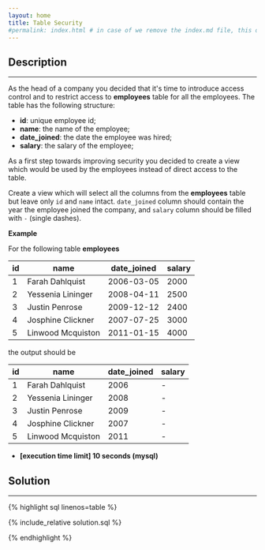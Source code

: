 ```yaml
---
layout: home
title: Table Security
#permalink: index.html # in case of we remove the index.md file, this doc will be the index page
---
```


<div class="row">
<div class="columnStmt" markdown="1">

## Description

---

As the head of a company you decided that it's time to introduce access control and to restrict access to **employees** table for all the employees. The table has the following structure:

- **id**: unique employee id;
- **name**: the name of the employee;
- **date_joined**: the date the employee was hired;
- **salary**: the salary of the employee;

As a first step towards improving security you decided to create a view which would be used by the employees instead of direct access to the table.

Create a view which will select all the columns from the **employees** table but leave only <code>id</code> and <code>name</code> intact. <code>date_joined</code> column should contain the year the employee joined the company, and <code>salary</code> column should be filled with <code>-</code> (single dashes).

**Example**

For the following table **employees**

| id  | name              | date_joined | salary |
| --- | ----------------- | ----------- | ------ |
| 1   | Farah Dahlquist   | 2006-03-05  | 2000   |
| 2   | Yessenia Lininger | 2008-04-11  | 2500   |
| 3   | Justin Penrose    | 2009-12-12  | 2400   |
| 4   | Josphine Clickner | 2007-07-25  | 3000   |
| 5   | Linwood Mcquiston | 2011-01-15  | 4000   |

the output should be

| id  | name              | date_joined | salary |
| --- | ----------------- | ----------- | ------ |
| 1   | Farah Dahlquist   | 2006        | -      |
| 2   | Yessenia Lininger | 2008        | -      |
| 3   | Justin Penrose    | 2009        | -      |
| 4   | Josphine Clickner | 2007        | -      |
| 5   | Linwood Mcquiston | 2011        | -      |

- **[execution time limit] 10 seconds (mysql)**

</div>
<div class="columnSol" markdown="1">

## Solution

---

{% highlight sql linenos=table %}

{% include_relative solution.sql %}

{% endhighlight %}

</div>
</div>

